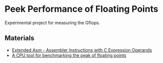 # Peek Performance of Floating Points
Experimental project for measuring the Gflops.

## Materials
+ [Extended Asm - Assembler Instructions with C Expression Operands](https://gcc.gnu.org/onlinedocs/gcc/Extended-Asm.html)
+ [A CPU tool for benchmarking the peak of floating points](https://github.com/pigirons/cpufp)
